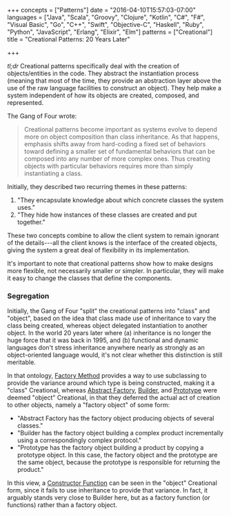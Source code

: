 +++
concepts = ["Patterns"]
date = "2016-04-10T15:57:03-07:00"
languages = ["Java", "Scala", "Groovy", "Clojure", "Kotlin", "C#", "F#", "Visual Basic", "Go", "C++", "Swift", "Objective-C", "Haskell", "Ruby", "Python", "JavaScript", "Erlang", "Elixir", "Elm"]
patterns = ["Creational"]
title = "Creational Patterns: 20 Years Later"

+++

*tl;dr* Creational patterns specifically deal with the creation of objects/entities in the code. They 
abstract the instantiation process (meaning that most of the time, they provide an abstraction layer above
the use of the raw language facilities to construct an object). They help make a system independent of
how its objects are created, composed, and represented.

<!--more-->

The Gang of Four wrote:

> Creational patterns become important as systems evolve to depend more on object composition than class 
> inheritance. As that happens, emphasis shifts away from hard-coding a fixed set of behaviors toward defining 
> a smaller set of fundamental behaviors that can be composed into any number of more complex ones. Thus 
> creating objects with particular behaviors requires more than simply instantiating a class.

Initially, they described two recurring themes in these patterns:

1. "They encapsulate knowledge about which concrete classes the system uses."
2. "They hide how instances of these classes are created and put together." 

These two concepts combine to allow the client system to remain ignorant of the details---all the client knows
is the interface of the created objects, giving the system a great deal of flexibility in its implementation.

It's important to note that creational patterns show how to make designs more flexible, not necessarily smaller
or simpler. In particular, they will make it easy to change the classes that define the components.

### Segregation
Initially, the Gang of Four "split" the creational patterns into "class" and "object", based on the idea that
class made use of inheritance to vary the class being created, whereas object delegated instantiation to
another object. In the world 20 years later where (a) inheritance is no longer the huge force that it was back
in 1995, and (b) functional and dynamic languages don't stress inheritance anywhere nearly as strongly as an
object-oriented language would, it's not clear whether this distinction is still meritable.

In that ontology, [Factory Method](../FactoryMethod) provides a way to use subclassing to provide the variance
around which type is being constructed, making it a "class" Creational, whereas [Abstract Factory](../AbstractFactory),
[Builder](../Builder), and [Prototype](../Prototype) were deemed "object" Creational, in that they deferred
the actual act of creation to other objects, namely a "factory object" of some form:

* "Abstract Factory has the factory object producing objects of several classes."
* "Builder has the factory object building a complex product incrementally using a correspondingly complex 
  protocol."
* "Prototype has the factory object building a product by copying a prototype object. In this case, the factory
  object and the prototype are the same object, because the prototype is responsible for returning the product."
 
In this view, a [Constructor Function](../ConstructorFunction) can be seen in the "object" Creational form,
since it fails to use inheritance to provide that variance. In fact, it arguably stands very close to Builder
here, but as a factory function (or functions) rather than a factory object.

 
